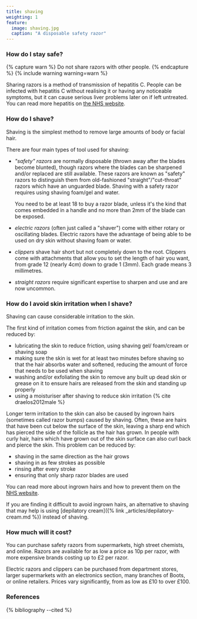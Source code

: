 ```yaml
---
title: shaving
weighting: 1
feature:
  image: shaving.jpg
  caption: "A disposable safety razor"
---
```


### How do I stay safe?

{% capture warn %}
Do not share razors with other people. 
{% endcapture %}
{% include warning warning=warn %}

Sharing razors is a method of transmission of hepatitis C. People can be infected with hepatitis C without realising it or having any noticeable symptoms, but it can cause serious liver problems later on if left untreated. You can read more hepatitis on [the NHS website](https://www.nhs.uk/conditions/hepatitis-c/Pages/Introduction.aspx).

### How do I shave?

Shaving is the simplest method to remove large amounts of body or facial hair.

There are four main types of tool used for shaving:

- *"safety" razors* are normally disposable (thrown away after the blades become blunted), though razors where the blades can be sharpened and/or replaced are still available. These razors are known as "safety" razors to distinguish them from old-fashioned "straight"/"cut-throat" razors which have an unguarded blade. Shaving with a safety razor requires using shaving foam/gel and water.

  You need to be at least 18 to buy a razor blade, unless it's the kind that comes embedded in a handle and no more than 2mm of the blade can be exposed.
- *electric razors* (often just called a "shaver") come with either rotary or oscillating blades. Electric razors have the advantage of being able to be used on dry skin without shaving foam or water.
- *clippers* shave hair short but not completely down to the root. Clippers come with attachments that allow you to set the length of hair you want, from grade 12 (nearly 4cm) down to grade 1 (3mm). Each grade means 3 millimetres.
- *straight razors* require significant expertise to sharpen and use and are now uncommon.

### How do I avoid skin irritation when I shave?

Shaving can cause considerable irritation to the skin. 

The first kind of irritation comes from friction against the skin, and can be reduced by:

- lubricating the skin to reduce friction, using shaving gel/ foam/cream or shaving soap
- making sure the skin is wet for at least two minutes before shaving so that the hair absorbs water and softened, reducing the amount of force that needs to be used when shaving
- washing and/or exfoliating the skin to remove any built up dead skin or grease on it to ensure hairs are released from the skin and standing up properly
- using a moisturiser after shaving to reduce skin irritation {% cite draelos2012male %}

Longer term irritation to the skin can also be caused by ingrown hairs (sometimes called razor bumps) caused by shaving. Often, these are hairs that have been cut below the surface of the skin, leaving a sharp end which has pierced the side of the follicle as the hair has grown. In people with curly hair, hairs which have grown out of the skin surface can also curl back and pierce the skin. This problem can be reduced by:

- shaving in the same direction as the hair grows
- shaving in as few strokes as possible
- rinsing after every stroke
- ensuring that only sharp razor blades are used

You can read more about ingrown hairs and how to prevent them on the [NHS website](https://www.nhs.uk/conditions/ingrown-hairs/Pages/Introduction.aspx).

If you are finding it difficult to avoid ingrown hairs, an alternative to shaving that may help is using [depilatory cream]({% link _articles/depilatory-cream.md %}) instead of shaving.

### How much will it cost?

You can purchase safety razors from supermarkets, high street chemists, and online. Razors are available for as low a price as 10p per razor, with more expensive brands costing up to £2 per razor.

Electric razors and clippers can be purchased from department stores, larger supermarkets with an electronics section, many branches of Boots, or online retailers. Prices vary significantly, from as low as £10 to over £100.

### References

{% bibliography --cited %}
